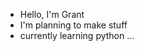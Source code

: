 -  Hello, I'm Grant
-  I'm planning to make stuff
-   currently learning python ...
  
  

<!---
Gxalias/Gxalias is a ✨ special ✨ repository because its `README.md` (this file) appears on your GitHub profile.
You can click the Preview link to take a look at your changes.
--->
